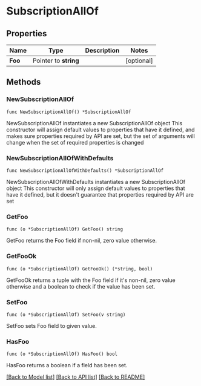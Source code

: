 # SubscriptionAllOf

## Properties

Name | Type | Description | Notes
------------ | ------------- | ------------- | -------------
**Foo** | Pointer to **string** |  | [optional] 

## Methods

### NewSubscriptionAllOf

`func NewSubscriptionAllOf() *SubscriptionAllOf`

NewSubscriptionAllOf instantiates a new SubscriptionAllOf object
This constructor will assign default values to properties that have it defined,
and makes sure properties required by API are set, but the set of arguments
will change when the set of required properties is changed

### NewSubscriptionAllOfWithDefaults

`func NewSubscriptionAllOfWithDefaults() *SubscriptionAllOf`

NewSubscriptionAllOfWithDefaults instantiates a new SubscriptionAllOf object
This constructor will only assign default values to properties that have it defined,
but it doesn't guarantee that properties required by API are set

### GetFoo

`func (o *SubscriptionAllOf) GetFoo() string`

GetFoo returns the Foo field if non-nil, zero value otherwise.

### GetFooOk

`func (o *SubscriptionAllOf) GetFooOk() (*string, bool)`

GetFooOk returns a tuple with the Foo field if it's non-nil, zero value otherwise
and a boolean to check if the value has been set.

### SetFoo

`func (o *SubscriptionAllOf) SetFoo(v string)`

SetFoo sets Foo field to given value.

### HasFoo

`func (o *SubscriptionAllOf) HasFoo() bool`

HasFoo returns a boolean if a field has been set.


[[Back to Model list]](../README.md#documentation-for-models) [[Back to API list]](../README.md#documentation-for-api-endpoints) [[Back to README]](../README.md)


